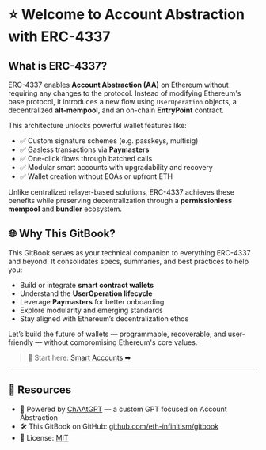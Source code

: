 # ⭐️ Welcome to Account Abstraction with ERC-4337

## What is ERC-4337?

ERC-4337 enables **Account Abstraction (AA)** on Ethereum without requiring any changes to the protocol. Instead of modifying Ethereum's base protocol, it introduces a new flow using `UserOperation` objects, a decentralized **alt-mempool**, and an on-chain **EntryPoint** contract.

This architecture unlocks powerful wallet features like:
- ✅ Custom signature schemes (e.g. passkeys, multisig)
- ✅ Gasless transactions via **Paymasters**
- ✅ One-click flows through batched calls
- ✅ Modular smart accounts with upgradability and recovery
- ✅ Wallet creation without EOAs or upfront ETH

Unlike centralized relayer-based solutions, ERC-4337 achieves these benefits while preserving decentralization through a **permissionless mempool** and **bundler** ecosystem.

## 🌐 Why This GitBook?

This GitBook serves as your technical companion to everything ERC-4337 and beyond. It consolidates specs, summaries, and best practices to help you:
- Build or integrate **smart contract wallets**
- Understand the **UserOperation lifecycle**
- Leverage **Paymasters** for better onboarding
- Explore modularity and emerging standards
- Stay aligned with Ethereum’s decentralization ethos

Let’s build the future of wallets — programmable, recoverable, and user-friendly — without compromising Ethereum's core values.

> 📖 Start here: [Smart Accounts ➡](./smart-accounts/README.md)

---

## 🔗 Resources

- 🤖 Powered by [ChAAtGPT](https://chatgpt.com/g/g-6817474bd880819192d1bbda07958d09-chaatgpt) — a custom GPT focused on Account Abstraction
- 🛠️ This GitBook on GitHub: [github.com/eth-infinitism/gitbook](https://github.com/eth-infinitism/gitbook)
- 📄 License: [MIT](./LICENSE)

